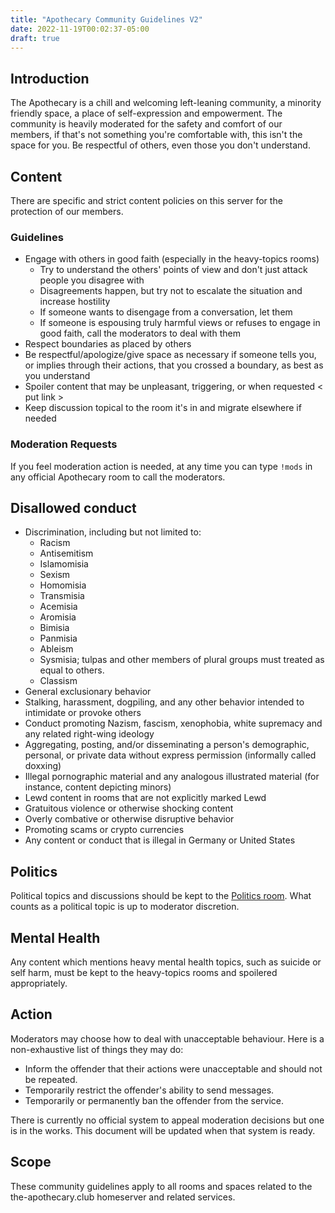 ```yaml
---
title: "Apothecary Community Guidelines V2"
date: 2022-11-19T00:02:37-05:00
draft: true
---
```


<!--

Document notes:

Formatting: please try to keep line to around 100 columns long, and wrap after that. This isn't a
hard limit, but should be generally respected.

-->

## Introduction

The Apothecary is a chill and welcoming left-leaning community, a minority friendly space, a place
of self-expression and empowerment. The community is heavily moderated for the safety and comfort of our members, if
that's not something you're comfortable with, this isn't the space for you. Be respectful of others,
even those you don't understand.


## Content

There are specific and strict content policies on this server for the protection of our members.


### Guidelines

- Engage with others in good faith (especially in the heavy-topics rooms)
    - Try to understand the others' points of view and don't just attack people you disagree with
    - Disagreements happen, but try not to escalate the situation and increase hostility
    - If someone wants to disengage from a conversation, let them
    - If someone is espousing truly harmful views or refuses to engage in good faith, call the moderators to deal with them
- Respect boundaries as placed by others
- Be respectful/apologize/give space as necessary if someone tells you, or implies through their
  actions, that you crossed a boundary, as best as you understand
- Spoiler content that may be unpleasant, triggering, or when requested < put link >
- Keep discussion topical to the room it's in and migrate elsewhere if needed


### Moderation Requests

If you feel moderation action is needed, at any time you can type `!mods` in any official Apothecary
room to call the moderators.


## Disallowed conduct

- Discrimination, including but not limited to:
    - Racism
    - Antisemitism
    - Islamomisia
    - Sexism
    - Homomisia
    - Transmisia
    - Acemisia
    - Aromisia
    - Bimisia
    - Panmisia
    - Ableism
    - Sysmisia; tulpas and other members of plural groups must treated as equal to others. 
    - Classism
- General exclusionary behavior
- Stalking, harassment, dogpiling, and any other behavior intended to intimidate or provoke others
- Conduct promoting Nazism, fascism, xenophobia, white supremacy and any related right-wing ideology
- Aggregating, posting, and/or disseminating a person's demographic, personal, or private data
  without express permission (informally called doxxing)
- Illegal pornographic material and any analogous illustrated material (for instance, content depicting minors)
- Lewd content in rooms that are not explicitly marked Lewd
- Gratuitous violence or otherwise shocking content
- Overly combative or otherwise disruptive behavior
- Promoting scams or crypto currencies
- Any content or conduct that is illegal in Germany or United States 


## Politics

Political topics and discussions should be kept to the [Politics room](https://matrix.to/#/#politics:the-apothecary.club).
What counts as a political topic is up to moderator discretion.


## Mental Health

Any content which mentions heavy mental health topics, such as suicide or self harm, must be kept
to the heavy-topics rooms and spoilered appropriately.


## Action

Moderators may choose how to deal with unacceptable behaviour. Here is a non-exhaustive list of things they may do:

- Inform the offender that their actions were unacceptable and should not be repeated.
- Temporarily restrict the offender's ability to send messages.
- Temporarily or permanently ban the offender from the service.

There is currently no official system to appeal moderation decisions but one is in the works. This
document will be updated when that system is ready.


## Scope

These community guidelines apply to all rooms and spaces related to the the-apothecary.club
homeserver and related services.
